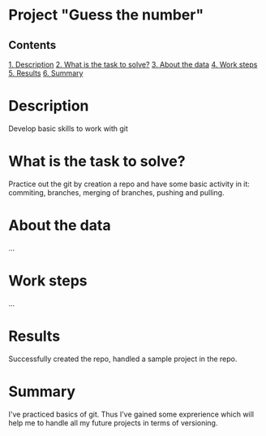 # Project "Guess the number"

## Contents
[1. Description]()
[2. What is the task to solve?]()
[3. About the data]()
[4. Work steps]()
[5. Results]()
[6. Summary]()

# Description
Develop basic skills to work with git

# What is the task to solve?
Practice out the git by creation a repo and have some basic activity in it:
commiting, branches, merging of branches, pushing and pulling.

# About the data
...

# Work steps
...

# Results
Successfully created the repo, handled a sample project in the repo.

# Summary
I've practiced basics of git. Thus I've gained some exprerience which will help me to handle all my future projects in terms of versioning.  